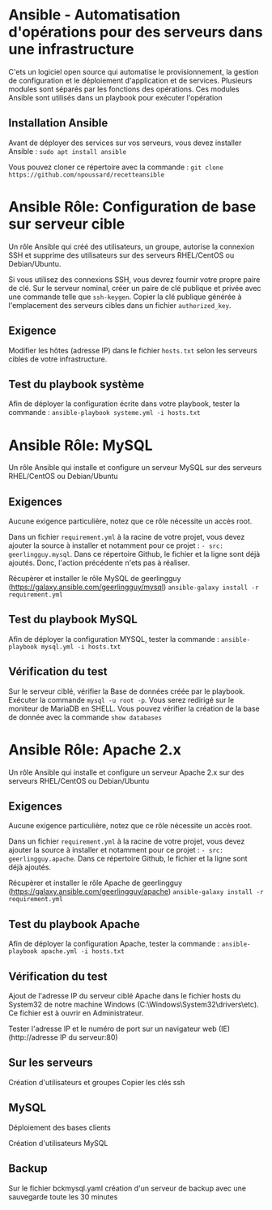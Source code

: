 # Ansible - Automatisation d'opérations pour des serveurs dans une infrastructure

C'ets un logiciel open source qui automatise le provisionnement, la gestion de configuration et le déploiement d'application et de services.
Plusieurs modules sont séparés par les fonctions des opérations.
Ces modules Ansible sont utilisés dans un playbook pour exécuter l'opération

## Installation Ansible

Avant de déployer des services sur vos serveurs, vous devez installer Ansible :
`sudo apt install ansible`

Vous pouvez cloner ce répertoire avec la commande : 
`git clone https://github.com/npoussard/recetteansible`

# Ansible Rôle:  Configuration de base sur serveur cible

Un rôle Ansible qui créé des utilisateurs, un groupe, autorise la connexion SSH et supprime des utilisateurs sur des serveurs RHEL/CentOS ou Debian/Ubuntu.

Si vous utilisez des connexions SSH, vous devrez fournir votre propre paire de clé. Sur le serveur nominal, créer un paire de clé publique et privée avec une commande telle que `ssh-keygen`. Copier la clé publique générée à l'emplacement des serveurs cibles dans un fichier `authorized_key`.

## Exigence

Modifier les hôtes (adresse IP) dans le fichier `hosts.txt` selon les serveurs cibles de votre infrastructure.

## Test du playbook système

Afin de déployer la configuration écrite dans votre playbook, tester la commande : 
`ansible-playbook systeme.yml -i hosts.txt`

# Ansible Rôle: MySQL

Un rôle Ansible qui installe et configure un serveur MySQL sur des serveurs RHEL/CentOS ou Debian/Ubuntu

## Exigences

Aucune exigence particulière, notez que ce rôle nécessite un accès root.

Dans un fichier `requirement.yml` à la racine de votre projet, vous devez ajouter la source à installer et notamment pour ce projet : `- src: geerlingguy.mysql`.
Dans ce répertoire Github, le fichier et la ligne sont déjà ajoutés.
Donc, l'action précédente n'ets pas à réaliser.

Récupèrer et installer le rôle MySQL de geerlingguy (https://galaxy.ansible.com/geerlingguy/mysql)
`ansible-galaxy install -r requirement.yml`

## Test du playbook MySQL

Afin de déployer la configuration MYSQL, tester la commande : 
`ansible-playbook mysql.yml -i hosts.txt`

## Vérification du test

Sur le serveur ciblé, vérifier la Base de données créée par le playbook.
Exécuter la commande `mysql -u root -p`.
Vous serez redirigé sur le moniteur de MariaDB en SHELL.
Vous pouvez vérifier la création de la base de donnée avec la commande `show databases`

# Ansible Rôle: Apache 2.x 

Un rôle Ansible qui installe et configure un serveur Apache 2.x sur des serveurs RHEL/CentOS ou Debian/Ubuntu

## Exigences

Aucune exigence particulière, notez que ce rôle nécessite un accès root.

Dans un fichier `requirement.yml` à la racine de votre projet, vous devez ajouter la source à installer et notamment pour ce projet : `- src: geerlingguy.apache`.
Dans ce répertoire Github, le fichier et la ligne sont déjà ajoutés.

Récupèrer et installer le rôle Apache de geerlingguy 
(https://galaxy.ansible.com/geerlingguy/apache)
`ansible-galaxy install -r requirement.yml`

## Test du playbook Apache

Afin de déployer la configuration Apache, tester la commande : `ansible-playbook apache.yml -i hosts.txt`

## Vérification du test

Ajout de l'adresse IP du serveur ciblé Apache dans le fichier hosts du System32 de notre machine Windows (C:\Windows\System32\drivers\etc). Ce fichier est à ouvrir en Administrateur.

Tester l'adresse IP et le numéro de port sur un navigateur web (IE)
(http://adresse IP du serveur:80)

## Sur les serveurs
Création d'utilisateurs et groupes 
Copier les clés ssh

## MySQL
Déploiement des bases clients
  
Création d'utilisateurs MySQL
  
## Backup
Sur le fichier bckmysql.yaml création d'un serveur de backup avec une sauvegarde toute les 30 minutes
   
